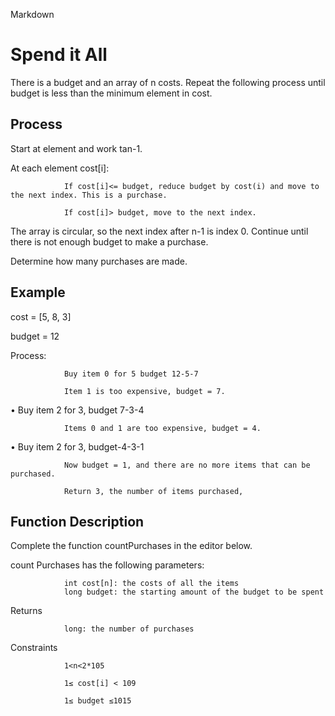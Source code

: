 Markdown
# Spend it All

There is a budget and an array of n costs. Repeat the following process until budget is less than
the minimum element in cost.

## Process

Start at element and work tan-1.

At each element cost[i]:

                If cost[i]<= budget, reduce budget by cost(i) and move to the next index. This is a purchase.

                If cost[i]> budget, move to the next index.

The array is circular, so the next index after n-1 is index 0.
Continue until there is not enough budget to make a purchase.

Determine how many purchases are made.

## Example

cost = [5, 8, 3]

budget = 12

Process:

                Buy item 0 for 5 budget 12-5-7

                Item 1 is too expensive, budget = 7.

• Buy item 2 for 3, budget 7-3-4

                Items 0 and 1 are too expensive, budget = 4.

• Buy item 2 for 3, budget-4-3-1

                Now budget = 1, and there are no more items that can be purchased.

                Return 3, the number of items purchased,

## Function Description

Complete the function countPurchases in the editor below.

count Purchases has the following parameters:

                int cost[n]: the costs of all the items
                long budget: the starting amount of the budget to be spent

Returns

                long: the number of purchases

Constraints

                1<n<2*105

                1≤ cost[i] < 109

                1≤ budget ≤1015